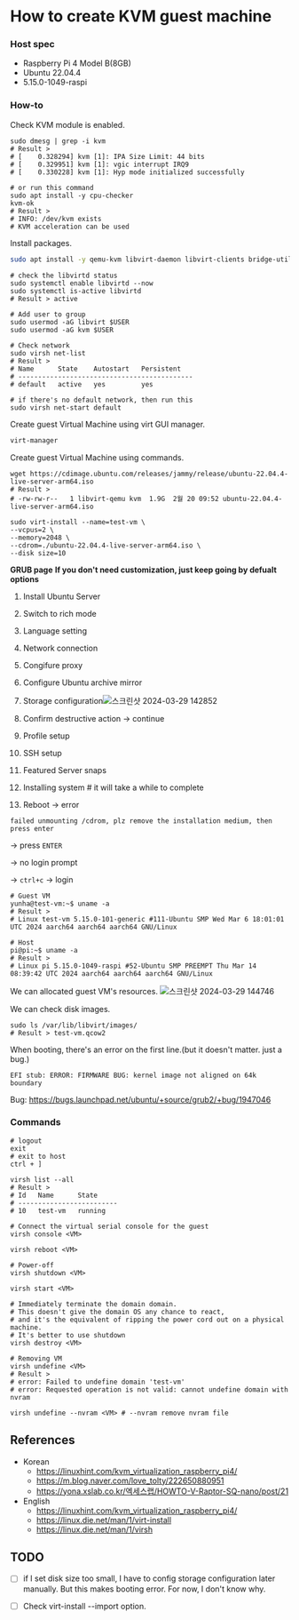 # How to create KVM guest machine

### Host spec
- Raspberry Pi 4 Model B(8GB)
- Ubuntu 22.04.4
- 5.15.0-1049-raspi

### How-to
Check KVM module is enabled.
```
sudo dmesg | grep -i kvm
# Result >
# [    0.328294] kvm [1]: IPA Size Limit: 44 bits
# [    0.329951] kvm [1]: vgic interrupt IRQ9
# [    0.330228] kvm [1]: Hyp mode initialized successfully

# or run this command 
sudo apt install -y cpu-checker
kvm-ok
# Result >
# INFO: /dev/kvm exists
# KVM acceleration can be used
```

Install packages.
```bash
sudo apt install -y qemu-kvm libvirt-daemon libvirt-clients bridge-utils virtinst virt-manager
```

```
# check the libvirtd status
sudo systemctl enable libvirtd --now
sudo systemctl is-active libvirtd
# Result > active

# Add user to group
sudo usermod -aG libvirt $USER
sudo usermod -aG kvm $USER
```

```
# Check network
sudo virsh net-list
# Result >
# Name      State    Autostart   Persistent
# --------------------------------------------
# default   active   yes         yes
 
# if there's no default network, then run this
sudo virsh net-start default
```

Create guest Virtual Machine using virt GUI manager.
```bash
virt-manager
```

Create guest Virtual Machine using commands.
```
wget https://cdimage.ubuntu.com/releases/jammy/release/ubuntu-22.04.4-live-server-arm64.iso
# Result >
# -rw-rw-r--   1 libvirt-qemu kvm  1.9G  2월 20 09:52 ubuntu-22.04.4-live-server-arm64.iso

sudo virt-install --name=test-vm \
--vcpus=2 \
--memory=2048 \
--cdrom=./ubuntu-22.04.4-live-server-arm64.iso \
--disk size=10
```

**GRUB page**
**If you don't need customization, just keep going by defualt options**
1. Install Ubuntu Server
2. Switch to rich mode
3. Language setting
4. Network connection
5. Congifure proxy
6. Configure Ubuntu archive mirror
7. Storage configuration![스크린샷 2024-03-29 142852](https://github.com/yunhachoi/manual/assets/161846673/2ce82f24-54d6-4c22-921b-835d8b2e241b)

10. Confirm destructive action -> continue
11. Profile setup
12. SSH setup
13. Featured Server snaps
14. Installing system # it will take a while to complete
15. Reboot -> error

`failed unmounting /cdrom, plz remove the installation medium, then press enter`

-> press `ENTER`

-> no login prompt

-> `ctrl+c` -> login

```
# Guest VM
yunha@test-vm:~$ uname -a
# Result > 
# Linux test-vm 5.15.0-101-generic #111-Ubuntu SMP Wed Mar 6 18:01:01 UTC 2024 aarch64 aarch64 aarch64 GNU/Linux

# Host
pi@pi:~$ uname -a
# Result > 
# Linux pi 5.15.0-1049-raspi #52-Ubuntu SMP PREEMPT Thu Mar 14 08:39:42 UTC 2024 aarch64 aarch64 aarch64 GNU/Linux
```

We can allocated guest VM's resources.
![스크린샷 2024-03-29 144746](https://github.com/yunhachoi/manual/assets/161846673/329456e7-8375-472d-b7fd-4824333f060d)

We can check disk images.
```
sudo ls /var/lib/libvirt/images/
# Result > test-vm.qcow2
```

When booting, there's an error on the first line.(but it doesn't matter. just a bug.)

`EFI stub: ERROR: FIRMWARE BUG: kernel image not aligned on 64k boundary`

Bug: https://bugs.launchpad.net/ubuntu/+source/grub2/+bug/1947046


### Commands
```
# logout
exit 
# exit to host
ctrl + ]
```

```
virsh list --all
# Result >
# Id   Name      State
# -------------------------
# 10   test-vm   running
```

```
# Connect the virtual serial console for the guest
virsh console <VM>

virsh reboot <VM>

# Power-off
virsh shutdown <VM>

virsh start <VM>

# Immediately terminate the domain domain.
# This doesn't give the domain OS any chance to react, 
# and it's the equivalent of ripping the power cord out on a physical machine.
# It's better to use shutdown
virsh destroy <VM>

# Removing VM
virsh undefine <VM>
# Result >
# error: Failed to undefine domain 'test-vm'
# error: Requested operation is not valid: cannot undefine domain with nvram

virsh undefine --nvram <VM> # --nvram remove nvram file
```

## References
- Korean
  * https://linuxhint.com/kvm_virtualization_raspberry_pi4/
  * https://m.blog.naver.com/love_tolty/222650880951
  * https://yona.xslab.co.kr/엑세스랩/HOWTO-V-Raptor-SQ-nano/post/21
- English
  * https://linuxhint.com/kvm_virtualization_raspberry_pi4/
  * https://linux.die.net/man/1/virt-install
  * https://linux.die.net/man/1/virsh

## TODO

- [ ] if I set disk size too small, I have to config storage configuration later manually.
But this makes booting error. For now, I don't know why.
- [ ] Check virt-install --import option.

